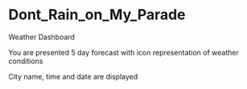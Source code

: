# Dont_Rain_on_My_Parade
Weather Dashboard

You are presented 5 day forecast with icon representation of weather conditions

City name, time and date are displayed


